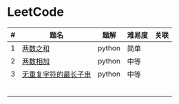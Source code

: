 # LeetCode
| #    | 题名                                                         | 题解 | 难易度 | 关联 |
| ---- | ------------------------------------------------------------ | -------- | ---------- | ---- |
| 1    | [两数之和](https://github.com/MisterBooo/LeetCodeAnimation/tree/master/notes/LeetCode第1号问题：两数之和.md) | python   | 简单       |      |
| 2    | [两数相加](https://github.com/MisterBooo/LeetCodeAnimation/tree/master/notes/LeetCode第2号问题：两数相加.md) | python   | 中等       |      |
| 3    | [无重复字符的最长子串](https://github.com/MisterBooo/LeetCodeAnimation/tree/master/notes/LeetCode第3号问题：无重复字符的最长子串.md) | python   | 中等    |      |
|      |                                                              |          |            |      |
|      |                                                              |          |            |      |
|      |                                                              |          |            |      |
|      |                                                              |          |            |      |
|      |                                                              |          |            |      |
|      |                                                              |          |            |      |


